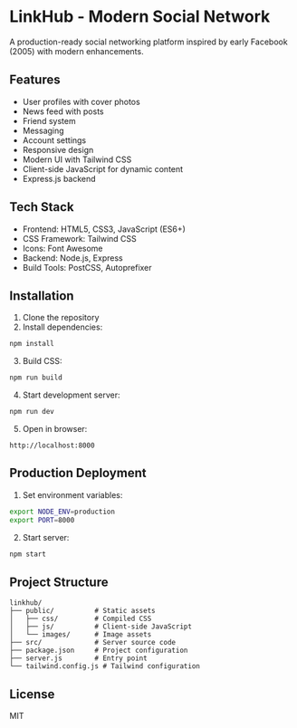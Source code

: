 # LinkHub - Modern Social Network

A production-ready social networking platform inspired by early Facebook (2005) with modern enhancements.

## Features

- User profiles with cover photos
- News feed with posts
- Friend system
- Messaging
- Account settings
- Responsive design
- Modern UI with Tailwind CSS
- Client-side JavaScript for dynamic content
- Express.js backend

## Tech Stack

- Frontend: HTML5, CSS3, JavaScript (ES6+)
- CSS Framework: Tailwind CSS
- Icons: Font Awesome
- Backend: Node.js, Express
- Build Tools: PostCSS, Autoprefixer

## Installation

1. Clone the repository
2. Install dependencies:
```bash
npm install
```

3. Build CSS:
```bash
npm run build
```

4. Start development server:
```bash
npm run dev
```

5. Open in browser:
```
http://localhost:8000
```

## Production Deployment

1. Set environment variables:
```bash
export NODE_ENV=production
export PORT=8000
```

2. Start server:
```bash
npm start
```

## Project Structure

```
linkhub/
├── public/          # Static assets
│   ├── css/         # Compiled CSS
│   ├── js/          # Client-side JavaScript
│   └── images/      # Image assets
├── src/             # Server source code
├── package.json     # Project configuration
├── server.js        # Entry point
└── tailwind.config.js # Tailwind configuration
```

## License

MIT